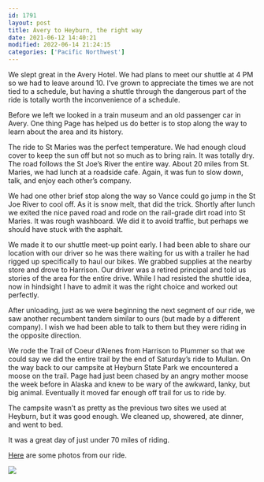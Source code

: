 ```yaml
---
id: 1791
layout: post
title: Avery to Heyburn, the right way
date: 2021-06-12 14:40:21
modified: 2022-06-14 21:24:15
categories: ['Pacific Northwest']
---
```


We slept great in the Avery Hotel. We had plans to meet our shuttle at 4 PM so we had to leave around 10. I’ve grown to appreciate the times we are not tied to a schedule, but having a shuttle through the dangerous part of the ride is totally worth the inconvenience of a schedule.


Before we left we looked in a train museum and an old passenger car in Avery. One thing Page has helped us do better is to stop along the way to learn about the area and its history.


The ride to St Maries was the perfect temperature. We had enough cloud cover to keep the sun off but not so much as to bring rain. It was totally dry. The road follows the St Joe’s River the entire way. About 20 miles from St. Maries, we had lunch at a roadside cafe. Again, it was fun to slow down, talk, and enjoy each other’s company. 


We had one other brief stop along the way so Vance could go jump in the St Joe River to cool off. As it is snow melt, that did the trick. Shortly after lunch we exited the nice paved road and rode on the rail-grade dirt road into St Maries. It was rough washboard. We did it to avoid traffic, but perhaps we should have stuck with the asphalt.


We made it to our shuttle meet-up point early. I had been able to share our location with our driver so he was there waiting for us with a trailer he had rigged up specifically to haul our bikes. We grabbed supplies at the nearby store and drove to Harrison. Our driver was a retired principal and told us stories of the area for the entire drive. While I had resisted the shuttle idea, now in hindsight I have to admit it was the right choice and worked out perfectly.


After unloading, just as we were beginning the next segment of our ride, we saw another recumbent tandem similar to ours (but made by a different company). I wish we had been able to talk to them but they were riding in the opposite direction.


We rode the Trail of Coeur d’Alenes from Harrison to Plummer so that we could say we did the entire trail by the end of Saturday’s ride to Mullan. On the way back to our campsite at Heyburn State Park we encountered a moose on the trail. Page had just been chased by an angry mother moose the week before in Alaska and knew to be wary of the awkward, lanky, but big animal. Eventually it moved far enough off trail for us to ride by.


The campsite wasn’t as pretty as the previous two sites we used at Heyburn, but it was good enough. We cleaned up, showered, ate dinner, and went to bed.


It was a great day of just under 70 miles of riding.


[Here](https://photos.app.goo.gl/zmGG2E3TH3fyTZjA7) are some photos from our ride.



![](https://ride.whitings.org/wp-content/uploads/2021/06/IMG_1354-1024x768.jpg)

